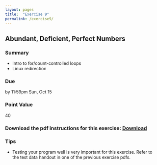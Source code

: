 ```yaml
---
layout: pages
title:  "Exercise 9"
permalink: /exercise9/
---
```


## Abundant, Deficient, Perfect Numbers 

### Summary

- Intro to for/count-controlled loops
- Linux redirection

### Due
by 11:59pm Sun, Oct 15 

### Point Value
40

### Download the pdf instructions for this exercise: [Download](https://rawgit.com/jeungsook/cs135/master/exercises/pdf/CS%20135%20Fall%202017%20Exercise%20%237.pdf)

### Tips
- Testing your program well is very important for this exercise. Refer to the test data handout in one of the previous exercise pdfs.
